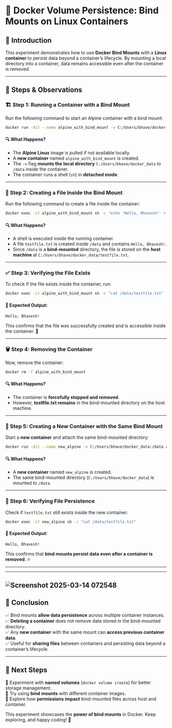 # 🚀 Docker Volume Persistence: Bind Mounts on Linux Containers

## 📌 Introduction
This experiment demonstrates how to use **Docker Bind Mounts** with a **Linux container** to persist data beyond a container’s lifecycle. By mounting a local directory into a container, data remains accessible even after the container is removed.

---

## 🔧 Steps & Observations

### 🏗 Step 1: Running a Container with a Bind Mount
Run the following command to start an Alpine container with a bind mount:
```sh
docker run -dit --name alpine_with_bind_mount -v C:/Users/bhave/docker_data:/data alpine:latest sh
```

#### 🔍 What Happens?
- The **Alpine Linux** image is pulled if not available locally.
- A **new container** named `alpine_with_bind_mount` is created.
- The `-v` flag **mounts the local directory** `C:/Users/bhave/docker_data` to `/data` inside the container.
- The container runs a shell (`sh`) in **detached mode**.

---

### 📄 Step 2: Creating a File Inside the Bind Mount
Run the following command to create a file inside the container:
```sh
docker exec -it alpine_with_bind_mount sh -c "echo 'Hello, Bhavesh!' > /data/testfile.txt"
```

#### 🔍 What Happens?
- A shell is executed inside the running container.
- A file `testfile.txt` is created inside `/data` and contains `Hello, Bhavesh!`.
- Since `/data` is a **bind-mounted** directory, the file is stored on the **host machine** at `C:/Users/bhave/docker_data/testfile.txt`.

---

### ✅ Step 3: Verifying the File Exists
To check if the file exists inside the container, run:
```sh
docker exec -it alpine_with_bind_mount sh -c "cat /data/testfile.txt"
```

#### 📌 Expected Output:
```
Hello, Bhavesh!
```
This confirms that the file was successfully created and is accessible inside the container. 🎉

---

### 🗑 Step 4: Removing the Container
Now, remove the container:
```sh
docker rm -f alpine_with_bind_mount
```

#### 🔍 What Happens?
- The container is **forcefully stopped and removed**.
- However, **testfile.txt remains** in the bind-mounted directory on the host machine.

---

### 🔄 Step 5: Creating a New Container with the Same Bind Mount
Start a **new container** and attach the same bind-mounted directory:
```sh
docker run -dit --name new_alpine -v C:/Users/bhave/docker_data:/data alpine sh
```

#### 🔍 What Happens?
- A **new container** named `new_alpine` is created.
- The same bind-mounted directory (`C:/Users/bhave/docker_data`) is mounted to `/data`.

---

### 🔎 Step 6: Verifying File Persistence
Check if `testfile.txt` still exists inside the new container:
```sh
docker exec -it new_alpine sh -c "cat /data/testfile.txt"
```

#### 📌 Expected Output:
```
Hello, Bhavesh!
```
This confirms that **bind mounts persist data even after a container is removed**. 🔥

---
---
![Screenshot 2025-03-14 072548](https://github.com/user-attachments/assets/f6cf5fa3-7a51-4ace-b637-68100f318f2f)
---

## 🎯 Conclusion
✅ Bind mounts **allow data persistence** across multiple container instances.  
✅ **Deleting a container** does not remove data stored in the bind-mounted directory.  
✅ Any **new container** with the same mount can **access previous container data**.  
✅ Useful for **sharing files** between containers and persisting data beyond a container’s lifecycle.  

---

## 🚀 Next Steps
🔹 Experiment with **named volumes** (`docker volume create`) for better storage management.  
🔹 Try using **bind mounts** with different container images.  
🔹 Explore how **permissions impact** bind-mounted files across host and container.  

This experiment showcases the **power of bind mounts** in Docker. Keep exploring, and happy coding! 🚀

